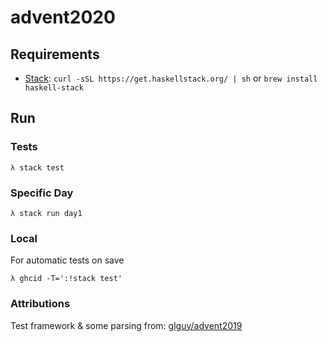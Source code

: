 # advent2020

## Requirements

 - [Stack](https://docs.haskellstack.org/en/stable/install_and_upgrade/): `curl -sSL https://get.haskellstack.org/ | sh` or `brew install haskell-stack`


## Run

### Tests

```
λ stack test
```

### Specific Day

```
λ stack run day1
```

### Local

For automatic tests on save
```
λ ghcid -T=':!stack test'
```

### Attributions

Test framework & some parsing from: [glguy/advent2019](https://github.com/glguy/advent2019)
